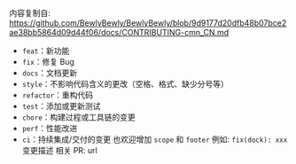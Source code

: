 内容复制自: https://github.com/BewlyBewly/BewlyBewly/blob/9d9177d20dfb48b07bce2ae38bb5864d09d44f06/docs/CONTRIBUTING-cmn_CN.md

- `feat`：新功能
- `fix`：修复 Bug
- `docs`：文档更新
- `style`：不影响代码含义的更改（空格、格式、缺少分号等）
- `refactor`：重构代码
- `test`：添加或更新测试
- `chore`：构建过程或工具链的变更
- `perf`：性能改进
- `ci`：持续集成/交付的变更 也欢迎增加 `scope` 和 `footer` 例如: `fix(dock): xxx` 变更描述 相关 PR: url

